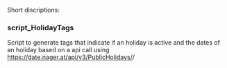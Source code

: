 Short discriptions:

### script_HolidayTags
Script to generate tags that indicate if an holiday is active and the dates of an holiday based on a 
api call using https://date.nager.at/api/v3/PublicHolidays/<YEAR>/<CONTROCODE>
